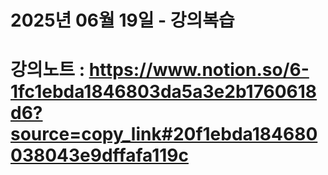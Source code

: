 # 2025년 06월 19일 - 강의복습

# 강의노트 : https://www.notion.so/6-1fc1ebda1846803da5a3e2b1760618d6?source=copy_link#20f1ebda184680038043e9dffafa119c

